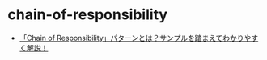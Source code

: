 # chain-of-responsibility
- [「Chain of Responsibility」パターンとは？サンプルを踏まえてわかりやすく解説！](https://tamotech.blog/2024/09/14/chain-of-responsibility/)
